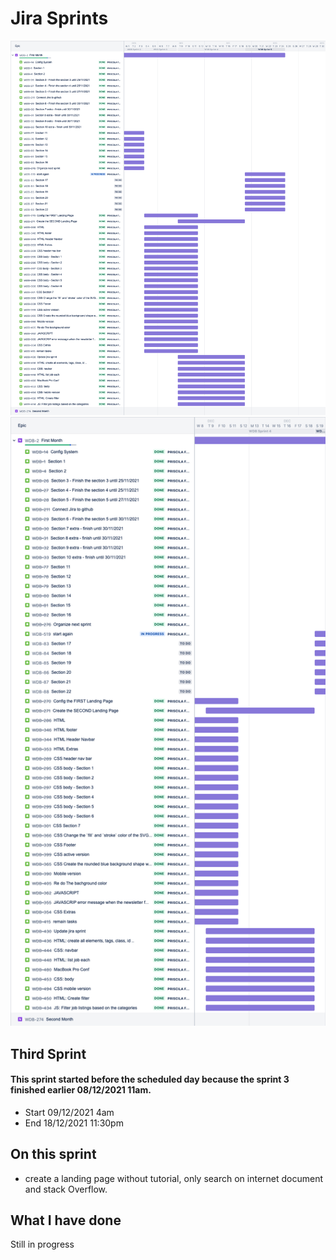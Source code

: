

# Jira Sprints
![Begin Banner](sprint-full.png)
![Begin Banner](sprint-4.png)


## Third Sprint
#### This sprint started before the scheduled day because the sprint 3 finished earlier 08/12/2021 11am.
* Start 09/12/2021 4am 
* End 18/12/2021 11:30pm


## On this sprint
* create a landing page without tutorial, only search on internet document and stack Overflow.

## What I have done
Still in progress

